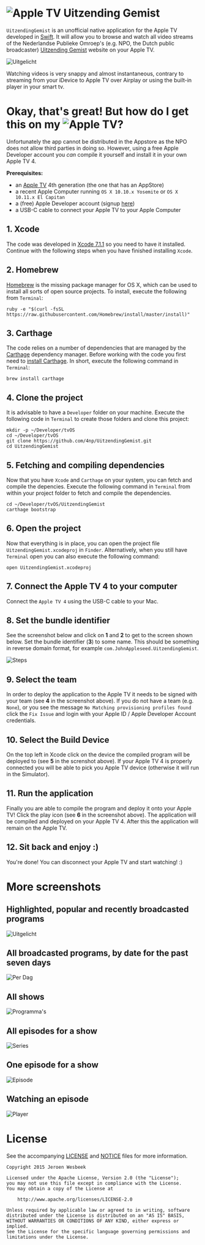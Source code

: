 # ![Apple TV](http://images.apple.com/v/tv/c/images/shared/buy_tv_logo_resized_large.png) Uitzending Gemist 

```UitzendingGemist``` is an unofficial native application for the Apple TV developed in [Swift](https://developer.apple.com/swift/). It will allow you to browse and watch all video streams of the Nederlandse Publieke Omroep's (e.g. NPO, the Dutch public broadcaster) [Uitzending Gemist](http://www.npo.nl/uitzending-gemist) website on your Apple TV.

![Uitgelicht](/Tips.png)

Watching videos is very snappy and almost instantaneous, contrary to streaming from your iDevice to Apple TV over Airplay or using the built-in player in your smart tv.

# Okay, that's great! But how do I get this on my ![Apple TV](http://images.apple.com/v/tv/c/images/shared/buy_tv_logo_resized_large.png)?

Unfortunately the app cannot be distributed in the Appstore as the NPO does not allow third parties in doing so. However, using a free Apple Developer account you *can* compile it yourself and install it in your own Apple TV 4. 

**Prerequisites:**

- an [Apple TV](http://www.apple.com/tv/) 4th generation (the one that has an AppStore)
- a recent Apple Computer running ```OS X 10.10.x Yosemite``` or ```OS X 10.11.x El Capitan```
- a (free) Apple Developer account (signup [here](http://developer.apple.com))
- a USB-C cable to connect your Apple TV to your Apple Computer

## 1. Xcode

The code was developed in [Xcode 7.1.1](https://developer.apple.com/xcode/download/) so you need to have it installed. Continue with the following steps when you have finished installing ```Xcode```.

## 2. Homebrew

[Homebrew](http://brew.sh) is the missing package manager for OS X, which can be used to install all sorts of open source projects. To install, execute the following from ```Terminal```:

```
ruby -e "$(curl -fsSL https://raw.githubusercontent.com/Homebrew/install/master/install)"
```

## 3. Carthage

The code relies on a number of dependencies that are managed by the [Carthage](https://github.com/Carthage/Carthage) dependency manager. Before working with the code you first need to [install Carthage](https://github.com/Carthage/Carthage#installing-carthage). In short, execute the following command in ```Terminal```:

```
brew install carthage
```

## 4. Clone the project

It is advisable to have a ```Developer``` folder on your machine. Execute the following code in ```Terminal``` to create those folders and clone this project:

```
mkdir -p ~/Developer/tvOS
cd ~/Developer/tvOS
git clone https://github.com/4np/UitzendingGemist.git
cd UitzendingGemist
```

## 5. Fetching and compiling dependencies

Now that you have ```Xcode``` and ```Carthage``` on your system, you can fetch and compile the depencies. Execute the following command in ```Terminal``` from within your project folder to fetch and compile the dependencies.

```
cd ~/Developer/tvOS/UitzendingGemist
carthage bootstrap
```

## 6. Open the project

Now that everything is in place, you can open the project file ```UitzendingGemist.xcodeproj``` in ```Finder```. Alternatively, when you still have ```Terminal``` open you can also execute the following command:

```
open UitzendingGemist.xcodeproj
```

## 7. Connect the Apple TV 4 to your computer

Connect the ```Apple TV 4``` using the USB-C cable to your Mac. 


## 8. Set the bundle identifier

See the screenshot below and click on **1** and **2** to get to the screen shown below. Set the bundle identifier (**3**) to some name. This should be something in reverse domain format, for example ```com.JohnAppleseed.UitzendingGemist```.

![Steps](/Steps.png)

## 9. Select the team

In order to deploy the application to the Apple TV it needs to be signed with your team (see **4** in the screenshot above). If you do not have a team (e.g. ```None```), or you see the message ```No Matching provisioning profiles found``` click the ```Fix Issue``` and login with your Apple ID / Apple Developer Account credentials.

## 10. Select the Build Device

On the top left in Xcode click on the device the compiled program will be deployed to (see **5** in the screnshot above). If your Apple TV 4 is properly connected you will be able to pick you Apple TV device (otherwise it will run in the Simulator).

## 11. Run the application

Finally you are able to compile the program and deploy it onto your Apple TV! Click the play icon (see **6** in the screenshot above). The application will be compiled and deployed on your Apple TV 4. After this the application will remain on the Apple TV. 

## 12. Sit back and enjoy :)

You're done! You can disconnect your Apple TV and start watching! :)

# More screenshots

## Highlighted, popular and recently broadcasted programs

![Uitgelicht](/Tips.png)

## All broadcasted programs, by date for the past seven days

![Per Dag](/Daily.png)

## All shows

![Programma's](/Programs.png)

## All episodes for a show

![Series](/Series.png)

## One episode for a show

![Episode](/Episode.png)

## Watching an episode

![Player](/Player.png)

# License

See the accompanying [LICENSE](LICENSE) and [NOTICE](NOTICE) files for more information.

```
Copyright 2015 Jeroen Wesbeek

Licensed under the Apache License, Version 2.0 (the "License");
you may not use this file except in compliance with the License.
You may obtain a copy of the License at

    http://www.apache.org/licenses/LICENSE-2.0

Unless required by applicable law or agreed to in writing, software
distributed under the License is distributed on an "AS IS" BASIS,
WITHOUT WARRANTIES OR CONDITIONS OF ANY KIND, either express or implied.
See the License for the specific language governing permissions and
limitations under the License.
```

